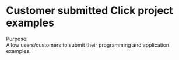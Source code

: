 
# Customer submitted Click project examples

Purpose:  
Allow users/customers to submit their programming and application examples. 








